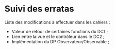# Suivi des erratas

Liste des modifications à effectuer dans les cahiers :
* Valeur de retour de certaines fonctions du DC1 ;
* Lien entre la vue et le contrôleur dans le DC2 ;
* Implémentation du DP Observateur/Observable ;